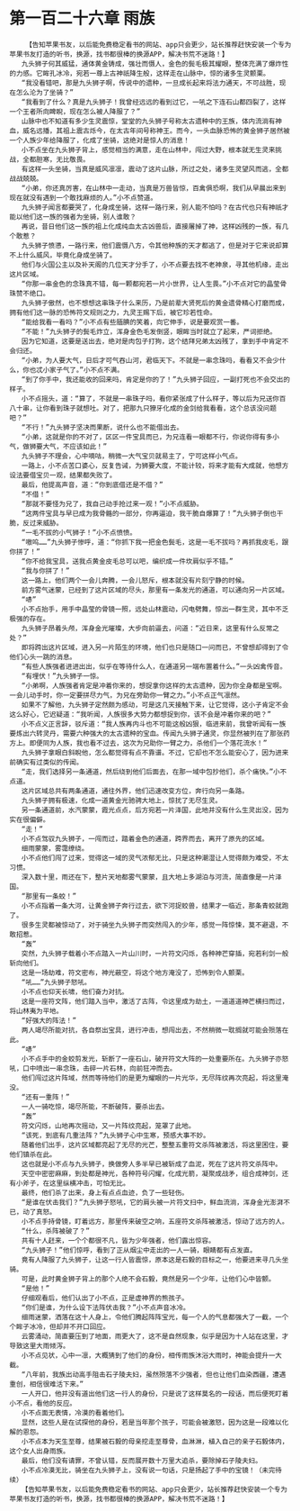 # 第一百二十六章 雨族
        【告知苹果书友，以后能免费稳定看书的网站、app只会更少，站长推荐赶快安装一个专为苹果书友打造的听书，换源，找书都很棒的换源APP，解决书荒不迷路！】
       九头狮子何其威猛，通体黄金铸成，强壮而慑人，金色的鬓毛极其耀眼，整体充满了爆炸性的力感。它眸孔冰冷，宛若一尊上古神祇降生般，这样走在山脉中，惊的诸多生灵颤栗。
       “我没看错吧，那是九头狮子啊，传说中的遗种，一旦成长起来将法力通天，不可战胜，现在怎么沦为了坐骑？”
       “我看到了什么？真是九头狮子！我曾经远远的看到过它，一吼之下连石山都四裂了，这样一个王者所向睥睨，现在怎么被人降服了？”
       山脉中也不知道有多少生灵震惊，堂堂的九头狮子号称太古遗种中的王族，体内流淌有神血，威名远播，其祖上震古烁今，在太古年间号称神王。而今，一头血脉恐怖的黄金狮子居然被一个人族少年给降服了，化成了坐骑，这绝对是惊人的消息！
       小不点坐在九头狮子背上，感觉相当的满意，走在山林中，闯过大野，根本就无生灵来挑战，全都胆寒，无比敬畏。
       有这样一头坐骑，当真是威风凛凛，震动了这片山脉，所过之处，诸多生灵望风而逃，全都战战兢兢。
       “小弟，你还真厉害，在山林中一走动，当真是万兽皆惊，百禽俱恐啊，我们从早晨出来到现在就没有遇到一个敢找麻烦的人。”小不点赞道。
       九头狮子闻言都要哭了，化身成坐骑，这样一路行来，别人能不怕吗？在古代也只有神祇才能以他们这一族的强者为坐骑，别人谁敢？
       再说，昔日他们这一族的祖上化成纯血太古凶兽后，直接屠掉了神，这样凶残的一族，有几个敢惹？
       九头狮子愤懑，一路行来，他们震慑八方，令其他种族的天才都逃了，但是对于它来说却算不上什么威风，毕竟化身成坐骑了。
       他们与火国公主以及补天阁的几位天才分手了，小不点要去找不老神泉，寻其他机缘，走出这片区域。
       “你那一串金色的念珠真不错，每一颗都宛若一片小世界，让人生畏。”小不点对它的晶莹骨珠赞不绝口。
       九头狮子傲然，也不想想这串珠子什么来历，乃是前辈大贤死后的黄金遗骨精心打磨而成，拥有他们这一脉的恐怖符文规则之力，九灵王赐下后，被它珍若性命。
       “能给我看一看吗？”小不点有些腼腆的笑着，向它伸手，说是要观赏一番。
       “不能！”九头狮子的鬓毛炸立，浑身金色毛发倒竖，眼眸当时就立了起来，严词拒绝。
       因为它知道，这要是送出去，绝对是肉包子打狗，这个结拜兄弟太凶残了，拿到手中肯定不会归还。
       “小弟，为人要大气，日后才可气吞山河，君临天下。不就是一串念珠吗，看看又不会少什么，你也忒小家子气了。”小不点不满。
       “到了你手中，我还能收的回来吗，肯定是你的了！”九头狮子回应，一副打死也不会交出的样子。
       小不点摇头，道：“算了，不就是一串珠子吗，看你紧张成了什么样子，等以后为兄送你百八十串，让你看到珠子就想吐。对了，把那九只獠牙化成的金剑给我看看，这个总该没问题吧？”
       “不行！”九头狮子坚决而果断，说什么也不能借出去。
       “小弟，这就是你的不对了，区区一件宝具而已，为兄连看一眼都不行，你说你得有多小气，做狮要大气，不应该如此！”
       九头狮子不理会，心中嘀咕，稍微一大气宝贝就易主了，宁可这样小气点。
       一路上，小不点苦口婆心，反复告诫，为狮要大度，不能计较，将来才能有大成就，他想方设法要借宝贝一观，结果都失败了。
       最后，他提高声音，道：“你到底借还是不借？”
       “不借！”
       “那就不要怪为兄了，我自己动手抢过来一观！”小不点威胁。
       “这两件宝具与早已成为我骨骼的一部分，你再逼迫，我干脆自爆算了！”九头狮子倒也干脆，反过来威胁。
       “一毛不拔的小气狮子！”小不点愤愤。
       “嗷呜……”九头狮子惨呼，道：“你抓下我一把金色鬓毛，这是一毛不拔吗？再抓我皮毛，跟你拼了！”
       “你不给我宝具，送我点黄金皮毛总可以吧，编织成一件坎肩似乎不错。”
       “我与你拼了！”
       这一路上，他们两个一会儿奔腾，一会儿怒斥，根本就没有片刻宁静的时候。
       前方雾气迷蒙，已经到了这片区域的尽头，那里有一条发光的通道，可以通向另一片区域。
       “哧”
       小不点抬手，用手中晶莹的骨镜一照，远处山林震动，闪电劈舞，惊出一群生灵，其中不乏极强的存在。
       九头狮子昂着头颅，浑身金光璀璨，大步向前逼去，问道：“近日来，这里有什么反常之处？”
       即将跨出这片区域，进入另一片陌生的环境，他们也只是随口一问而已，不曾想却得到了令他们心头一跳的消息。
       “有些人族强者进进出出，似乎在等待什么人，在通道另一端布置着什么。”一头凶禽传音。
       “有埋伏！”九头狮子一惊。
       “小弟啊，人族强者肯定是冲着你来的，想捉拿你这样的太古遗种，因为你全身都是宝啊。一会儿动手时，你一定要拼尽力气，为兄在旁助你一臂之力。”小不点正气凛然。
       如果不了解他，九头狮子定然颇为感动，可是这几天接触下来，让它觉得，这小子肯定不会这么好心，它迟疑道：“我听闻，人族很多大势力都想捉到你，该不会是冲着你来的吧？”
       小不点义正言辞，驳斥道：“我人族再内斗也不可能这般凶狠，临进来前，我曾听闻有一族要炼出六转灵丹，需要六种强大的太古遗种的宝血。传闻九头狮子通灵，你显然被列在了那张药方上。即便同为人族，我也看不过去，这次为兄助你一臂之力，杀他们一个落花流水！”
       九头狮子拿眼白斜睨他，怎么都觉得有点不靠谱。不过，它却也不怎么能安心了，因为进来前确实有过类似的传闻。
       “走，我们选择另一条通道，然后绕到他们后面去，在那一域中包抄他们，杀个痛快。”小不点道。
       这片区域总共有两条通道，通往外界，他们迅速改变方位，奔行向另一条路。
       九头狮子拥有极速，化成一道黄金光驰骋大地上，惊扰了无尽生灵。
       另一条通道前，水汽蒙蒙，霞光点点，后方宛若一片泽国，此地并没有什么生灵出没，因为实在很偏僻。
       “走！”
       小不点驾驭九头狮子，一闯而过，踏着金色的通道，跨界而去，离开了原先的区域。
       细雨蒙蒙，雾霭缭绕。
       小不点他们闯了过来，觉得这一域的灵气浓郁无比，只是这种潮湿让人觉得颇为难受，不太习惯。
       深入数十里，雨还在下，整片天地都雾气蒙蒙，且大地上多湖泊与河流，简直像是一片泽国。
       “那里有一条蛟！”
       小不点指着一条大河，让黄金狮子奔行过去，欲下河捉蛟兽，结果才一临近，那条青蛟就跑了。
       很多生灵都被惊动了，对于骑坐九头狮子而突然闯入的少年，感觉一阵惊悚，莫不避退，不敢招惹。
       “轰”
       突然，九头狮子载着小不点踏入一片山川时，一片符文闪烁，各种神芒穿插，宛若利剑一般斩向他们。
       这是一场劫难，符文密布，神光蔽空，将这个地方淹没了，恐怖到令人颤栗。
       “吼……”九头狮子怒吼。
       小不点也仰天长啸，他们奋力对抗。
       这是一座符文阵，他们踏入当中，激活了古阵，令这里成为劫土，一道道道神芒横扫而过，将山林夷为平地。
       “好强大的阵法！”
       两人竭尽所能对抗，各自祭出宝具，进行冲击，想闯出去，不然稍微一耽搁就可能会殒落在此。
       “哧”
       小不点手中的金蛟剪发光，斩断了一座石山，破开符文大阵的一处重要所在。九头狮子亦怒吼，口中喷出一串念珠，击碎一片石林，向前狂冲而去。
       他们闯过这片阵域，然而等待他们的是更为耀眼的一片光华，无尽阵纹再次亮起，将这里淹没。
       “还有一重阵！”
       一人一骑吃惊，竭尽所能，不断破阵，要杀出去。
       “轰”
       符文闪烁，山地再次摇动，又一片阵纹亮起，笼罩了此地。
       “该死，到底有几重法阵？”九头狮子心中生寒，预感大事不妙。
       随着他们出手，这片区域都亮起了无尽的光芒，整整五重符文杀阵被激活，将这里困住，要他们镇杀在此。
       这也就是小不点与九头狮子，换做旁人多半早已被斩成了血泥，死在了这片符文杀阵中。
       天空中密密麻麻，到处都是神光，各种符号闪耀，化成光箭，凝聚成战矛，组合成神剑，还有小斧子，在这里纵横冲击，可怕无比。
       最终，他们杀了出来，身上有点点血迹，负了一些轻伤。
       “是谁在伏击我们？”九头狮子怒吼，它的肩头被一片符文扫中，鲜血流淌，浑身金光澎湃不已，动了真怒。
       小不点手持骨镜，盯着远方，那里传来破空之响，五座符文杀阵被激活，惊动了远方的人。
       “什么，杀阵被破了？”
       共有十人赶来，一个个都很不凡，皆为少年强者，他们露出惊容。
       “九头狮子！”他们惊呼，看到了正从烟尘中走出的一人一骑，眼睛都有点发直。
       竟有人降服了九头狮子，让这一行人皆震惊，原本这是石毅的目标之一，他要进来寻几头坐骑。
       可是，此时黄金狮子背上的那个人绝不会石毅，竟然是另一个少年，让他们心中皆颤。
       “是他！”
       仔细观看后，他们认出了小不点，正是虚神界的熊孩子。
       “你们是谁，为什么设下法阵伏击我？”小不点声音冰冷。
       细雨迷蒙，洒落在这十人身上，令他们腾起阵阵宝光，每一个人的气息都强大了一截，一个个眸子冰冷，但却并不开口回应。
       云雾涌动，简直要压到了地面，雨更大了，这不是自然现象，似乎是因为十人站在这里，才导致这里大雨倾泻。
       小不点见状，心中一凛，大概猜到了他们的身份，相传雨族沐浴大雨时，神能会提升一大截。
       “八年前，我族出动高手阻击石子陵夫妇，虽然殒落不少强者，但也让他们血染西疆，遭遇重创，相信很难活下来。”
       一人开口，他并没有道出他们这一行人的身份，只是说了这样莫名的一段话，而后便死盯着小不点，看他的反应。
       小不点面无表情，冷漠的看着他们。
       显然，这些人是在试探他的身份，若是当年那个孩子，可能会被激怒，因为这是一段难以化解的恩怨。
       小不点本为天生至尊，结果被石毅的母亲挖走至尊骨，血淋淋，植入自己的亲子石毅体内，这个女人出身雨族。
       最后，他们没有请罪，不曾认错，反而展开数十万里大追杀，要除掉石子陵夫妇。
       小不点冷漠无比，骑坐在九头狮子上，没有说一句话，只是扬起了手中的宝镜！（未完待续）
       【告知苹果书友，以后能免费稳定看书的网站、app只会更少，站长推荐赶快安装一个专为苹果书友打造的听书，换源，找书都很棒的换源APP，解决书荒不迷路！】